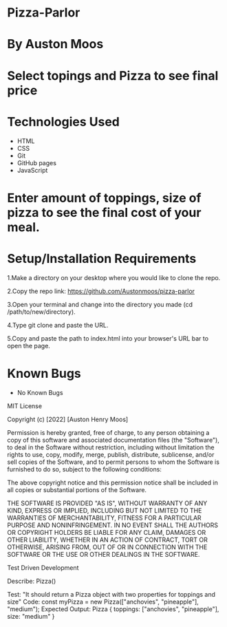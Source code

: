 # Pizza-Parlor 

# By Auston Moos

# Select topings and Pizza to see final price 

# Technologies Used
* HTML
* CSS
* Git
* GitHub pages
* JavaScript

# Enter amount of toppings, size of pizza to see the final cost of your meal. 

# Setup/Installation Requirements

1.Make a directory on your desktop where you would like to clone the repo.

2.Copy the repo link: https://github.com/Austonmoos/pizza-parlor

3.Open your terminal and change into the directory you made (cd /path/to/new/directory).

4.Type git clone and paste the URL.

5.Copy and paste the path to index.html into your browser's URL bar to open the page.

# Known Bugs
* No Known Bugs


 MIT License

Copyright (c) [2022] [Auston Henry Moos]

Permission is hereby granted, free of charge, to any person obtaining a copy of this software and associated documentation files (the "Software"), to deal in the Software without restriction, including without limitation the rights to use, copy, modify, merge, publish, distribute, sublicense, and/or sell copies of the Software, and to permit persons to whom the Software is furnished to do so, subject to the following conditions:

The above copyright notice and this permission notice shall be included in all copies or substantial portions of the Software.

THE SOFTWARE IS PROVIDED "AS IS", WITHOUT WARRANTY OF ANY KIND, EXPRESS OR IMPLIED, INCLUDING BUT NOT LIMITED TO THE WARRANTIES OF MERCHANTABILITY, FITNESS FOR A PARTICULAR PURPOSE AND NONINFRINGEMENT. IN NO EVENT SHALL THE AUTHORS OR COPYRIGHT HOLDERS BE LIABLE FOR ANY CLAIM, DAMAGES OR OTHER LIABILITY, WHETHER IN AN ACTION OF CONTRACT, TORT OR OTHERWISE, ARISING FROM, OUT OF OR IN CONNECTION WITH THE SOFTWARE OR THE USE OR OTHER DEALINGS IN THE SOFTWARE.


Test Driven Development 

Describe: Pizza()

Test: "It should return a Pizza object with two properties for toppings and size"
Code: const myPizza = new Pizza(["anchovies", "pineapple"], "medium");
Expected Output: Pizza { toppings: ["anchovies", "pineapple"], size: "medium" }